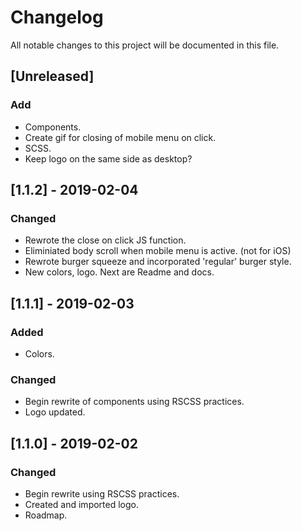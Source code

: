 # Changelog
All notable changes to this project will be documented in this file.

## [Unreleased]
### Add
- Components.
- Create gif for closing of mobile menu on click.
- SCSS.
- Keep logo on the same side as desktop?

## [1.1.2] - 2019-02-04
### Changed
- Rewrote the close on click JS function.
- Eliminiated body scroll when mobile menu is active. (not for iOS)
- Rewrote burger squeeze and incorporated 'regular' burger style.
- New colors, logo. Next are Readme and docs.

## [1.1.1] - 2019-02-03
### Added
- Colors.

### Changed
- Begin rewrite of components using RSCSS practices.
- Logo updated.

## [1.1.0] - 2019-02-02
### Changed
- Begin rewrite using RSCSS practices.
- Created and imported logo.
- Roadmap.
